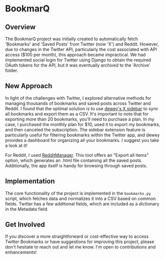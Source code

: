 # BookmarQ

## Overview

The BookmarQ project was initially created to automatically fetch 'Bookmarks' and 'Saved Posts' from Twitter (now 'X') and Reddit. However, due to changes in the Twitter API, particularly the cost associated with API access ($100 per month), this approach became impractical. We had implemented social login for Twitter using Django to obtain the required OAuth tokens for the API, but it was eventually archived to the 'Archive' folder.

## New Approach

In light of the challenges with Twitter, I explored alternative methods for managing thousands of bookmarks and saved posts across Twitter and Reddit. I found that the optimal solution is to use [dewey's X sidebar](https://getdewey.co/) to sync all bookmarks and export them as a CSV. It's important to note that for exporting more than 20 bookmarks, you'll need to purchase a plan. In my case, I purchased the monthly plan for $10, used it to export my bookmarks, and then canceled the subscription. The sidebar extension feature is particularly useful for filtering bookmarks within the Twitter app, and dewey provides a dashboard for organizing all your bookmarks. I suggest you take a look at it!

For Reddit, I used [RedditManager](https://redditmanager.com/app#). This tool offers an "Export all items" option, which generates an .html file containing all the saved posts. Additionally, the app itself is handy for browsing through saved posts.

## Implementation

The core functionality of the project is implemented in the `bookmarks.py` script, which fetches data and normalizes it into a CSV based on common fields. Twitter has a few additional fields, which are included as a dictionary in the Metadata field.

## Get Involved

If you discover a more straightforward or cost-effective way to access Twitter Bookmarks or have suggestions for improving this project, please don't hesitate to reach out and let me know. I'm open to contributions and enhancements!
